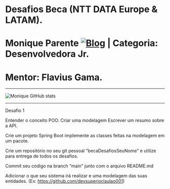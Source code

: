# Desafios Beca (NTT DATA Europe & LATAM).
# Monique Parente [![Blog](https://img.shields.io/badge/LinkedIn-0077B5?style=for-the-badge&logo=linkedin&logoColor=white)](https://www.linkedin.com/in/monique13/) | Categoria: Desenvolvedora Jr. 
# Mentor: Flavius Gama.
______________________________________________________________________________________________________________________________________________________________________________

![Monique GitHub stats](https://github-readme-stats.vercel.app/api?username=MoniqueParente&show_icons=true&theme=radical)
______________________________________________________________________________________________________________________________________________________________________________

Desafio 1

Entender o conceito POO.
Criar uma modelagem
Escrever um resumo sobre a API.

Crie um projeto Spring Boot 
implemente as classes feitas na modelagem em um pacote.

Crie um repositório no seu git pessoal “becaDesafiosSeuNome” e utilize para entrega de todos os desafios.

Commit seu código na branch “main” junto com o arquivo README.md

Adicionar o que seu sistema irá realizar e uma modelagem das suas entidades. (Ex: https://github.com/devsuperior/aulao001)


